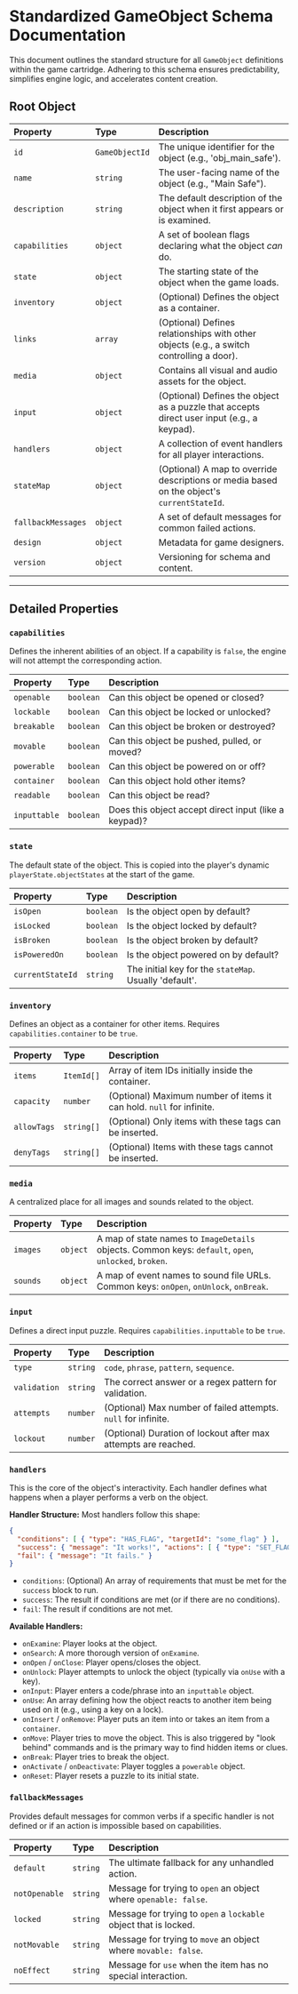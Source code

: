 
# Standardized GameObject Schema Documentation

This document outlines the standard structure for all `GameObject` definitions within the game cartridge. Adhering to this schema ensures predictability, simplifies engine logic, and accelerates content creation.

## Root Object

| Property | Type | Description |
| :--- | :--- | :--- |
| `id` | `GameObjectId` | The unique identifier for the object (e.g., 'obj_main_safe'). |
| `name` | `string` | The user-facing name of the object (e.g., "Main Safe"). |
| `description` | `string` | The default description of the object when it first appears or is examined. |
| `capabilities` | `object` | A set of boolean flags declaring what the object *can* do. |
| `state` | `object` | The starting state of the object when the game loads. |
| `inventory` | `object` | (Optional) Defines the object as a container. |
| `links` | `array` | (Optional) Defines relationships with other objects (e.g., a switch controlling a door). |
| `media` | `object` | Contains all visual and audio assets for the object. |
| `input` | `object` | (Optional) Defines the object as a puzzle that accepts direct user input (e.g., a keypad). |
| `handlers` | `object` | A collection of event handlers for all player interactions. |
| `stateMap` | `object` | (Optional) A map to override descriptions or media based on the object's `currentStateId`. |
| `fallbackMessages`| `object` | A set of default messages for common failed actions. |
| `design` | `object` | Metadata for game designers. |
| `version` | `object` | Versioning for schema and content. |

---

## Detailed Properties

### `capabilities`
Defines the inherent abilities of an object. If a capability is `false`, the engine will not attempt the corresponding action.

| Property | Type | Description |
| :--- | :--- | :--- |
| `openable` | `boolean` | Can this object be opened or closed? |
| `lockable` | `boolean` | Can this object be locked or unlocked? |
| `breakable` | `boolean` | Can this object be broken or destroyed? |
| `movable` | `boolean` | Can this object be pushed, pulled, or moved? |
| `powerable` | `boolean` | Can this object be powered on or off? |
| `container` | `boolean` | Can this object hold other items? |
| `readable` | `boolean` | Can this object be read? |
| `inputtable` | `boolean` | Does this object accept direct input (like a keypad)? |

### `state`
The default state of the object. This is copied into the player's dynamic `playerState.objectStates` at the start of the game.

| Property | Type | Description |
| :--- | :--- | :--- |
| `isOpen` | `boolean` | Is the object open by default? |
| `isLocked` | `boolean` | Is the object locked by default? |
| `isBroken` | `boolean` | Is the object broken by default? |
| `isPoweredOn`| `boolean` | Is the object powered on by default? |
| `currentStateId`| `string` | The initial key for the `stateMap`. Usually 'default'. |

### `inventory`
Defines an object as a container for other items. Requires `capabilities.container` to be `true`.

| Property | Type | Description |
| :--- | :--- | :--- |
| `items` | `ItemId[]` | Array of item IDs initially inside the container. |
| `capacity` | `number` | (Optional) Maximum number of items it can hold. `null` for infinite. |
| `allowTags` | `string[]`| (Optional) Only items with these tags can be inserted. |
| `denyTags` | `string[]` | (Optional) Items with these tags cannot be inserted. |

### `media`
A centralized place for all images and sounds related to the object.

| Property | Type | Description |
| :--- | :--- | :--- |
| `images` | `object` | A map of state names to `ImageDetails` objects. Common keys: `default`, `open`, `unlocked`, `broken`. |
| `sounds` | `object` | A map of event names to sound file URLs. Common keys: `onOpen`, `onUnlock`, `onBreak`. |

### `input`
Defines a direct input puzzle. Requires `capabilities.inputtable` to be `true`.

| Property | Type | Description |
| :--- | :--- | :--- |
| `type` | `string` | `code`, `phrase`, `pattern`, `sequence`. |
| `validation`| `string` | The correct answer or a regex pattern for validation. |
| `attempts` | `number` | (Optional) Max number of failed attempts. `null` for infinite. |
| `lockout` | `number` | (Optional) Duration of lockout after max attempts are reached. |

### `handlers`
This is the core of the object's interactivity. Each handler defines what happens when a player performs a verb on the object.

**Handler Structure:**
Most handlers follow this shape:
```json
{
  "conditions": [ { "type": "HAS_FLAG", "targetId": "some_flag" } ],
  "success": { "message": "It works!", "actions": [ { "type": "SET_FLAG", "flag": "success_flag" } ] },
  "fail": { "message": "It fails." }
}
```
*   `conditions`: (Optional) An array of requirements that must be met for the `success` block to run.
*   `success`: The result if conditions are met (or if there are no conditions).
*   `fail`: The result if conditions are not met.

**Available Handlers:**
*   `onExamine`: Player looks at the object.
*   `onSearch`: A more thorough version of `onExamine`.
*   `onOpen` / `onClose`: Player opens/closes the object.
*   `onUnlock`: Player attempts to unlock the object (typically via `onUse` with a key).
*   `onInput`: Player enters a code/phrase into an `inputtable` object.
*   `onUse`: An array defining how the object reacts to another item being used on it (e.g., using a key on a lock).
*   `onInsert` / `onRemove`: Player puts an item into or takes an item from a `container`.
*   `onMove`: Player tries to move the object. This is also triggered by "look behind" commands and is the primary way to find hidden items or clues.
*   `onBreak`: Player tries to break the object.
*   `onActivate` / `onDeactivate`: Player toggles a `powerable` object.
*   `onReset`: Player resets a puzzle to its initial state.

### `fallbackMessages`
Provides default messages for common verbs if a specific handler is not defined or if an action is impossible based on capabilities.

| Property | Type | Description |
| :--- | :--- | :--- |
| `default` | `string` | The ultimate fallback for any unhandled action. |
| `notOpenable` | `string` | Message for trying to `open` an object where `openable: false`. |
| `locked` | `string` | Message for trying to `open` a `lockable` object that is locked. |
| `notMovable` | `string` | Message for trying to `move` an object where `movable: false`. |
| `noEffect` | `string` | Message for `use` when the item has no special interaction. |


```